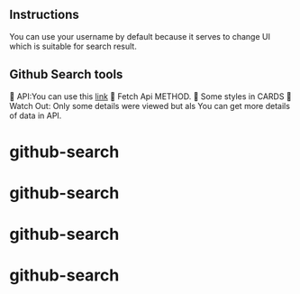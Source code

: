 ## Instructions

You can use your username by default because it serves to change UI which is suitable for search result.

## Github Search tools

🔺 API:You can use this [link]("https://api.github.com/users/")
🔺 Fetch Api METHOD. 
🔺 Some styles in CARDS
🔺 Watch Out:  Only some details were viewed but als You can get more details of data in API.



 
# github-search
# github-search
# github-search
# github-search
